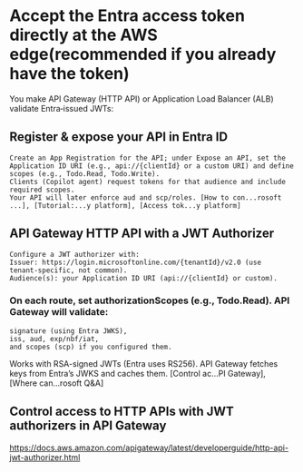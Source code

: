 # Accept the Entra access token directly at the AWS edge(recommended if you already have the token)
You make API Gateway (HTTP API) or Application Load Balancer (ALB) validate Entra‑issued JWTs:

## Register & expose your API in Entra ID

    Create an App Registration for the API; under Expose an API, set the Application ID URI (e.g., api://{clientId} or a custom URI) and define scopes (e.g., Todo.Read, Todo.Write).
    Clients (Copilot agent) request tokens for that audience and include required scopes.
    Your API will later enforce aud and scp/roles. [How to con...rosoft ...], [Tutorial:...y platform], [Access tok...y platform]

 ## API Gateway HTTP API with a JWT Authorizer
    Configure a JWT authorizer with:
    Issuer: https://login.microsoftonline.com/{tenantId}/v2.0 (use tenant‑specific, not common).
    Audience(s): your Application ID URI (api://{clientId} or custom).

### On each route, set authorizationScopes (e.g., Todo.Read). API Gateway will validate:

    signature (using Entra JWKS),
    iss, aud, exp/nbf/iat,
    and scopes (scp) if you configured them.

Works with RSA-signed JWTs (Entra uses RS256). API Gateway fetches keys from Entra’s JWKS and caches them. [Control ac...PI Gateway], [Where can...rosoft Q&A]

## Control access to HTTP APIs with JWT authorizers in API Gateway
https://docs.aws.amazon.com/apigateway/latest/developerguide/http-api-jwt-authorizer.html
